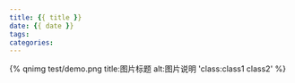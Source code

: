 ```yaml
---
title: {{ title }}
date: {{ date }}
tags: 
categories: 
---
```


{% qnimg test/demo.png title:图片标题 alt:图片说明 'class:class1 class2' %}